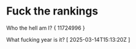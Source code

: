 # Fuck the rankings

Who the hell am I?
{ 11724996 }

What fucking year is it?
[ 2025-03-14T15:13:20Z ]
